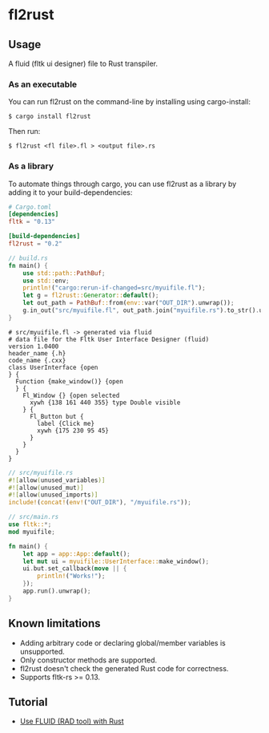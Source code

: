 # fl2rust

## Usage

A fluid (fltk ui designer) file to Rust transpiler.

### As an executable

You can run fl2rust on the command-line by installing using cargo-install:
```
$ cargo install fl2rust
``` 
Then run:
```
$ fl2rust <fl file>.fl > <output file>.rs
```

### As a library

To automate things through cargo, you can use fl2rust as a library by adding it to your build-dependencies:
```toml
# Cargo.toml
[dependencies]
fltk = "0.13"

[build-dependencies]
fl2rust = "0.2"
```

```rust
// build.rs
fn main() {
    use std::path::PathBuf;
    use std::env;
    println!("cargo:rerun-if-changed=src/myuifile.fl");
    let g = fl2rust::Generator::default();
    let out_path = PathBuf::from(env::var("OUT_DIR").unwrap());
    g.in_out("src/myuifile.fl", out_path.join("myuifile.rs").to_str().unwrap()).expect("Failed to generate rust from fl file!");
}
```

```
# src/myuifile.fl -> generated via fluid
# data file for the Fltk User Interface Designer (fluid)
version 1.0400
header_name {.h}
code_name {.cxx}
class UserInterface {open
} {
  Function {make_window()} {open
  } {
    Fl_Window {} {open selected
      xywh {138 161 440 355} type Double visible
    } {
      Fl_Button but {
        label {Click me}
        xywh {175 230 95 45}
      }
    }
  }
}
```

```rust
// src/myuifile.rs
#![allow(unused_variables)]
#![allow(unused_mut)]
#![allow(unused_imports)]
include!(concat!(env!("OUT_DIR"), "/myuifile.rs"));
```

```rust
// src/main.rs
use fltk::*;
mod myuifile;

fn main() {
    let app = app::App::default();
    let mut ui = myuifile::UserInterface::make_window();
    ui.but.set_callback(move || {
        println!("Works!");
    });
    app.run().unwrap();
}
```

## Known limitations
- Adding arbitrary code or declaring global/member variables is unsupported.
- Only constructor methods are supported.
- fl2rust doesn't check the generated Rust code for correctness.
- Supports fltk-rs >= 0.13.

## Tutorial
- [Use FLUID (RAD tool) with Rust](https://www.youtube.com/watch?v=k_P0wG3-dNk)